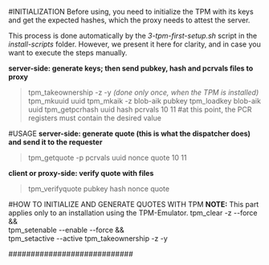 #INITIALIZATION
Before using, you need to initialize the TPM with its keys and get the expected hashes, which the proxy needs to attest the server.

This process is done automatically by the _3-tpm-first-setup.sh_ script in the _install-scripts_ folder. However, we present it here for clarity, and in case you want to execute the steps manually.


**server-side: generate keys; then send pubkey, hash and pcrvals files to proxy**
>tpm\_takeownership -z -y _(done only once, when the TPM is installed)_
>tpm_mkuuid uuid
>tpm_mkaik -z blob-aik pubkey
>tpm_loadkey blob-aik uuid
>tpm_getpcrhash uuid hash pcrvals 10 11 #at this point, the PCR registers must contain the desired value

#USAGE
**server-side: generate quote (this is what the dispatcher does) and send it to the requester**
>tpm_getquote -p pcrvals uuid nonce quote 10 11

**client or proxy-side: verify quote with files**
>tpm_verifyquote pubkey hash nonce quote

#HOW TO INITIALIZE AND GENERATE QUOTES WITH TPM
**NOTE:** This part applies only to an installation using the TPM-Emulator.
    tpm_clear -z --force &&\
    tpm_setenable --enable --force &&\
    tpm_setactive --active
    tpm_takeownership -z -y

############################

